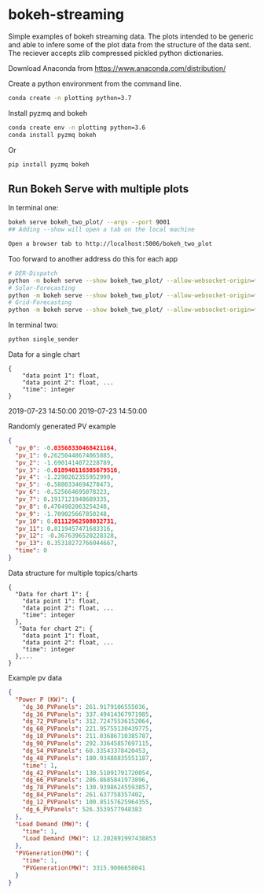 # bokeh-streaming

Simple examples of bokeh streaming data.
The plots intended to be generic and able to infere some of the plot data from the structure of the data sent.
The reciever accepts zlib compressed pickled python dictionaries. 

Download Anaconda from https://www.anaconda.com/distribution/

Create a python environment from the command line.
```bash
conda create -n plotting python=3.7
```

Install pyzmq and bokeh
```bash
conda create env -n plotting python=3.6
conda install pyzmq bokeh
```
Or

```bash
pip install pyzmq bokeh
```


## Run Bokeh Serve with multiple plots
In terminal one:
```bash
bokeh serve bokeh_two_plot/ --args --port 9001 
## Adding --show will open a tab on the local machine

Open a browser tab to http://localhost:5006/bokeh_two_plot

```

Too forward to another address do this for each app
```bash
# DER-Dispatch
python -m bokeh serve --show bokeh_two_plot/ --allow-websocket-origin=*:5006 --args --port 9001
# Solar-Forecasting
python -m bokeh serve --show bokeh_two_plot/ --allow-websocket-origin=*:5006 --args --port 9002
# Grid-Forecasting
python -m bokeh serve --show bokeh_two_plot/ --allow-websocket-origin=*:5006 --args --port 9003
```

In terminal two:
```bash
python single_sender
```

Data for a single chart

```
{
    "data point 1": float,
    "data point 2": float, ...
    "time": integer
} 
```

2019-07-23 14:50:00
2019-07-23 14:50:00

Randomly generated PV example
```json
{
  "pv_0": -0.03568330468421164,
  "pv_1": 0.26250448674065885,
  "pv_2": -1.6901414072228789,
  "pv_3": -0.018940116305679516,
  "pv_4": -1.2290262355952999,
  "pv_5": -0.5880334694278473,
  "pv_6": -0.525664695078223,
  "pv_7": 0.1917121948689335,
  "pv_8": 0.4704982063254248,
  "pv_9": -1.709025667850248,
  "pv_10": 0.01112962508032731,
  "pv_11": 0.8119457471683316,
  "pv_12": -0.3676396520228328,
  "pv_13": 0.35318272766044667,
  "time": 0
}
```


Data structure for multiple topics/charts

```
{
  "Data for chart 1": {
    "data point 1": float,
    "data point 2": float, ...
    "time": integer
  },  
   "Data for chart 2": {
    "data point 1": float,
    "data point 2": float, ...
    "time": integer
  },...
}
```

Example pv data
```json
{
  "Power P (KW)": {
    "dg_30_PVPanels": 261.9179106555036,
    "dg_36_PVPanels": 337.49414367971985,
    "dg_72_PVPanels": 312.72475536152064,
    "dg_60_PVPanels": 221.95755130439775,
    "dg_18_PVPanels": 211.03686710385787,
    "dg_90_PVPanels": 292.33645857697115,
    "dg_54_PVPanels": 60.33543378420453,
    "dg_48_PVPanels": 180.93488835551187,
    "time": 1,
    "dg_42_PVPanels": 130.51091791720054,
    "dg_66_PVPanels": 286.8685841973896,
    "dg_78_PVPanels": 130.93986245593857,
    "dg_84_PVPanels": 261.637758357402,
    "dg_12_PVPanels": 100.85157625964355,
    "dg_6_PVPanels": 526.3539577948383
  },
  "Load Demand (MW)": {
    "time": 1,
    "Load Demand (MW)": 12.202891997438853
  },
  "PVGeneration(MW)": {
    "time": 1,
    "PVGeneration(MW)": 3315.9006658041
  }
}
```

 